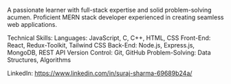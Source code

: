 A passionate learner with full-stack expertise and solid problem-solving acumen. Proficient MERN stack developer experienced in creating seamless web applications.

Technical Skills:
  Languages: JavaScript, C, C++, HTML, CSS
  Front-End: React, Redux-Toolkit, Tailwind CSS
  Back-End: Node.js, Express.js, MongoDB, REST API
  Version Control: Git, GitHub
  Problem-Solving: Data Structures, Algorithms

LinkedIn: https://www.linkedin.com/in/suraj-sharma-69689b24a/
